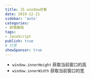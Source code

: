 ```yaml
---
title: JS window对象
date: 2019-12-21
sidebar: 'auto'
categories:
- 前端基础
tags:
- JavaScript
publish: true
# 打赏
showSponsor: true
---
```

- `window.innerHeight`
获取当前窗口的高
- `window.innerWidth`
获取当前窗口的宽
